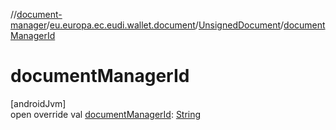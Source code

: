 //[document-manager](../../../index.md)/[eu.europa.ec.eudi.wallet.document](../index.md)/[UnsignedDocument](index.md)/[documentManagerId](document-manager-id.md)

# documentManagerId

[androidJvm]\
open override val [documentManagerId](document-manager-id.md): [String](https://kotlinlang.org/api/latest/jvm/stdlib/kotlin/-string/index.html)
